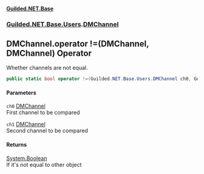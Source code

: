 
#### [Guilded.NET.Base](index 'index')
### [Guilded.NET.Base.Users](index#Guilded_NET_Base_Users 'Guilded.NET.Base.Users').[DMChannel](DMChannel 'Guilded.NET.Base.Users.DMChannel')
## DMChannel.operator !=(DMChannel, DMChannel) Operator
Whether channels are not equal.  
```csharp
public static bool operator !=(Guilded.NET.Base.Users.DMChannel ch0, Guilded.NET.Base.Users.DMChannel ch1);
```

#### Parameters
<a name='Guilded_NET_Base_Users_DMChannel_op_Inequality(Guilded_NET_Base_Users_DMChannel_Guilded_NET_Base_Users_DMChannel)_ch0'></a>
`ch0` [DMChannel](DMChannel 'Guilded.NET.Base.Users.DMChannel')  
First channel to be compared
  
<a name='Guilded_NET_Base_Users_DMChannel_op_Inequality(Guilded_NET_Base_Users_DMChannel_Guilded_NET_Base_Users_DMChannel)_ch1'></a>
`ch1` [DMChannel](DMChannel 'Guilded.NET.Base.Users.DMChannel')  
Second channel to be compared
  

#### Returns
[System.Boolean](https://docs.microsoft.com/en-us/dotnet/api/System.Boolean 'System.Boolean')  
If it's not equal to other object
